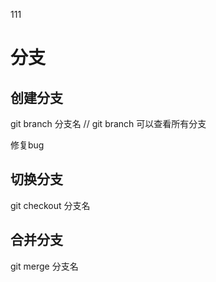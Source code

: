 111

# 分支

## 创建分支
git branch 分支名
// git branch 可以查看所有分支

修复bug

## 切换分支
git checkout 分支名

## 合并分支
git merge 分支名

